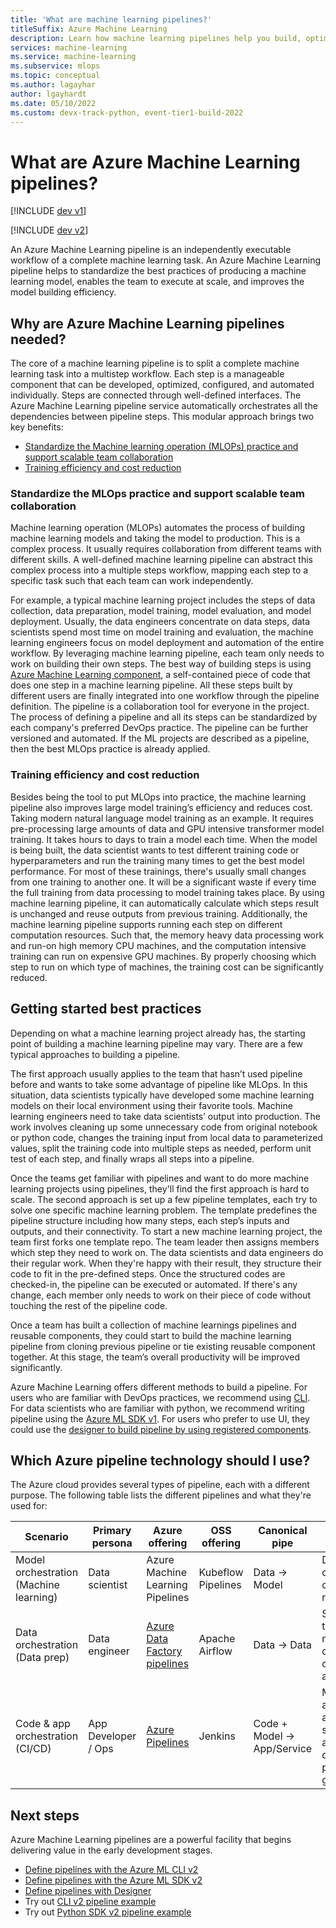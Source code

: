 ```yaml
---
title: 'What are machine learning pipelines?'
titleSuffix: Azure Machine Learning
description: Learn how machine learning pipelines help you build, optimize, and manage machine learning workflows.
services: machine-learning
ms.service: machine-learning
ms.subservice: mlops
ms.topic: conceptual
ms.author: lagayhar
author: lgayhardt
ms.date: 05/10/2022
ms.custom: devx-track-python, event-tier1-build-2022
---
```


# What are Azure Machine Learning pipelines?

[!INCLUDE [dev v1](../../includes/machine-learning-dev-v1.md)]

[!INCLUDE [dev v2](../../includes/machine-learning-dev-v2.md)]

An Azure Machine Learning pipeline is an independently executable workflow of a complete machine learning task. An Azure Machine Learning pipeline helps to standardize the best practices of producing a machine learning model, enables the team to execute at scale, and improves the model building efficiency.

## Why are Azure Machine Learning pipelines needed?

The core of a machine learning pipeline is to split a complete machine learning task into a multistep workflow. Each step is a manageable component that can be developed, optimized, configured, and automated individually. Steps are connected through well-defined interfaces. The Azure Machine Learning pipeline service automatically orchestrates all the dependencies between pipeline steps. This modular approach brings two key benefits:
- [Standardize the Machine learning operation (MLOPs) practice and support scalable team collaboration](#standardize-the-mlops-practice-and-support-scalable-team-collaboration)
- [Training efficiency and cost reduction](#training-efficiency-and-cost-reduction)

### Standardize the MLOps practice and support scalable team collaboration

Machine learning operation (MLOPs) automates the process of building machine learning models and taking the model to production. This is a complex process. It usually requires collaboration from different teams with different skills. A well-defined machine learning pipeline can abstract this complex process into a multiple steps workflow, mapping each step to a specific task such that each team can work independently.  

For example, a typical machine learning project includes the steps of data collection, data preparation, model training, model evaluation, and model deployment. Usually, the data engineers concentrate on data steps, data scientists spend most time on model training and evaluation, the machine learning engineers focus on model deployment and automation of the entire workflow. By leveraging machine learning pipeline, each team only needs to work on building their own steps. The best way of building steps is using [Azure Machine Learning component](concept-component.md), a self-contained piece of code that does one step in a machine learning pipeline. All these steps built by different users are finally integrated into one workflow through the pipeline definition. The pipeline is a collaboration tool for everyone in the project. The process of defining a pipeline and all its steps can be standardized by each company's preferred DevOps practice. The pipeline can be further versioned and automated. If the ML projects are described as a pipeline, then the best MLOps practice is already applied.  

### Training efficiency and cost reduction

Besides being the tool to put MLOps into practice, the machine learning pipeline also improves large model training’s efficiency and reduces cost. Taking modern natural language model training as an example. It requires pre-processing large amounts of data and GPU intensive transformer model training. It takes hours to days to train a model each time. When the model is being built, the data scientist wants to test different training code or hyperparameters and run the training many times to get the best model performance. For most of these trainings, there's usually small changes from one training to another one. It will be a significant waste if every time the full training from data processing to model training takes place. By using machine learning pipeline, it can automatically calculate which steps result is unchanged and reuse outputs from previous training. Additionally, the machine learning pipeline supports running each step on different computation resources. Such that, the memory heavy data processing work and run-on high memory CPU machines, and the computation intensive training can run on expensive GPU machines. By properly choosing which step to run on which type of machines, the training cost can be significantly reduced.

## Getting started best practices

Depending on what a machine learning project already has, the starting point of building a machine learning pipeline may vary. There are a few typical approaches to building a pipeline.

The first approach usually applies to the team that hasn’t used pipeline before and wants to take some advantage of pipeline like MLOps. In this situation, data scientists typically have developed some machine learning models on their local environment using their favorite tools. Machine learning engineers need to take data scientists’ output into production. The work involves cleaning up some unnecessary code from original notebook or python code, changes the training input from local data to parameterized values, split the training code into multiple steps as needed, perform unit test of each step, and finally wraps all steps into a pipeline.

Once the teams get familiar with pipelines and want to do more machine learning projects using pipelines, they'll find the first approach is hard to scale. The second approach is set up a few pipeline templates, each try to solve one specific machine learning problem. The template predefines the pipeline structure including how many steps, each step’s inputs and outputs, and their connectivity. To start a new machine learning project, the team first forks one template repo. The team leader then assigns members which step they need to work on. The data scientists and data engineers do their regular work. When they're happy with their result, they structure their code to fit in the pre-defined steps. Once the structured codes are checked-in, the pipeline can be executed or automated. If there's any change, each member only needs to work on their piece of code without touching the rest of the pipeline code. 

Once a team has built a collection of machine learnings pipelines and reusable components, they could start to build the machine learning pipeline from cloning previous pipeline or tie existing reusable component together. At this stage, the team’s overall productivity will be improved significantly.  

Azure Machine Learning offers different methods to build a pipeline. For users who are familiar with DevOps practices, we recommend using [CLI](how-to-create-component-pipelines-cli.md). For data scientists who are familiar with python, we recommend writing pipeline using the [Azure ML SDK v1](v1/how-to-create-machine-learning-pipelines.md). For users who prefer to use UI, they could use the [designer to build pipeline by using registered components](how-to-create-component-pipelines-ui.md).

<a name="compare"></a>
## Which Azure pipeline technology should I use?

The Azure cloud provides several types of pipeline, each with a different purpose. The following table lists the different pipelines and what they're used for:

| Scenario | Primary persona | Azure offering | OSS offering | Canonical pipe | Strengths |
| -------- | --------------- | -------------- | ------------ | -------------- | --------- |
| Model orchestration (Machine learning) | Data scientist | Azure Machine Learning Pipelines | Kubeflow Pipelines | Data -> Model | Distribution, caching, code-first, reuse | 
| Data orchestration (Data prep) | Data engineer | [Azure Data Factory pipelines](../data-factory/concepts-pipelines-activities.md) | Apache Airflow | Data -> Data | Strongly typed movement, data-centric activities |
| Code & app orchestration (CI/CD) | App Developer / Ops | [Azure Pipelines](https://azure.microsoft.com/services/devops/pipelines/) | Jenkins | Code + Model -> App/Service | Most open and flexible activity support, approval queues, phases with gating |

## Next steps

Azure Machine Learning pipelines are a powerful facility that begins delivering value in the early development stages.

+ [Define pipelines with the Azure ML CLI v2](./how-to-create-component-pipelines-cli.md)
+ [Define pipelines with the Azure ML SDK v2](./how-to-create-component-pipeline-python.md)
+ [Define pipelines with Designer](./how-to-create-component-pipelines-ui.md)
+ Try out [CLI v2 pipeline example](https://github.com/Azure/azureml-examples/tree/sdk-preview/cli/jobs/pipelines-with-components)
+ Try out [Python SDK v2 pipeline example](https://github.com/Azure/azureml-examples/tree/main/sdk/python/jobs/pipelines)
